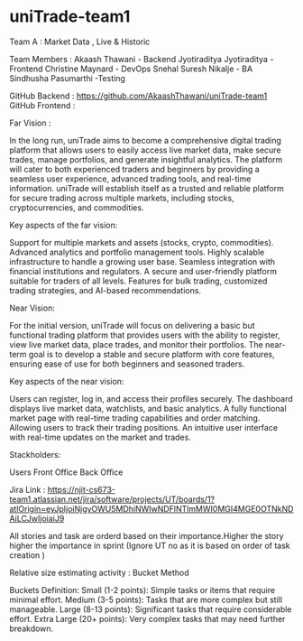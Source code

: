 # uniTrade-team1

Team A : Market Data , Live & Historic

Team Members : 
Akaash Thawani - Backend
Jyotiraditya Jyotiraditya - Frontend
Christine Maynard - DevOps
Snehal Suresh Nikalje - BA 
Sindhusha Pasumarthi -Testing

GitHub Backend : https://github.com/AkaashThawani/uniTrade-team1
GitHub Frontend : 

Far Vision :

In the long run, uniTrade aims to become a comprehensive digital trading platform that allows users to easily access live market data, make secure trades, manage portfolios, and generate insightful analytics. The platform will cater to both experienced traders and beginners by providing a seamless user experience, advanced trading tools, and real-time information. uniTrade will establish itself as a trusted and reliable platform for secure trading across multiple markets, including stocks, cryptocurrencies, and commodities.

Key aspects of the far vision:

Support for multiple markets and assets (stocks, crypto, commodities).
Advanced analytics and portfolio management tools.
Highly scalable infrastructure to handle a growing user base.
Seamless integration with financial institutions and regulators.
A secure and user-friendly platform suitable for traders of all levels.
Features for bulk trading, customized trading strategies, and AI-based recommendations.

Near Vision:

For the initial version, uniTrade will focus on delivering a basic but functional trading platform that provides users with the ability to register, view live market data, place trades, and monitor their portfolios. The near-term goal is to develop a stable and secure platform with core features, ensuring ease of use for both beginners and seasoned traders.

Key aspects of the near vision:

Users can register, log in, and access their profiles securely.
The dashboard displays live market data, watchlists, and basic analytics.
A fully functional market page with real-time trading capabilities and order matching.
Allowing users to track their trading positions.
An intuitive user interface with real-time updates on the market and trades.

Stackholders: 

Users
Front Office 
Back Office 

Jira Link : https://njit-cs673-team1.atlassian.net/jira/software/projects/UT/boards/1?atlOrigin=eyJpIjoiNjgyOWU5MDhiNWIwNDFlNTlmMWI0MGI4MGE0OTNkNDAiLCJwIjoiaiJ9

All stories and task are orderd based on their importance.Higher the story higher the importance in sprint (Ignore UT no as it is based on order of task creation )

Relative size estimating activity : Bucket Method

Buckets Definition:
Small (1-2 points): Simple tasks or items that require minimal effort.
Medium (3-5 points): Tasks that are more complex but still manageable.
Large (8-13 points): Significant tasks that require considerable effort.
Extra Large (20+ points): Very complex tasks that may need further breakdown.



